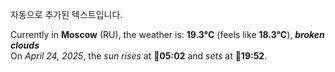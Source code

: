 
자동으로 추가된 텍스트입니다.

<!--START_SECTION:weather:moscow-->
Currently in **Moscow** (RU), the weather is: **19.3°C** (feels like **18.3°C**), ***broken clouds***<br/>
On *April 24, 2025*, the *sun rises* at 🌅**05:02** and *sets* at 🌇**19:52**.
<!--END_SECTION:weather-->
